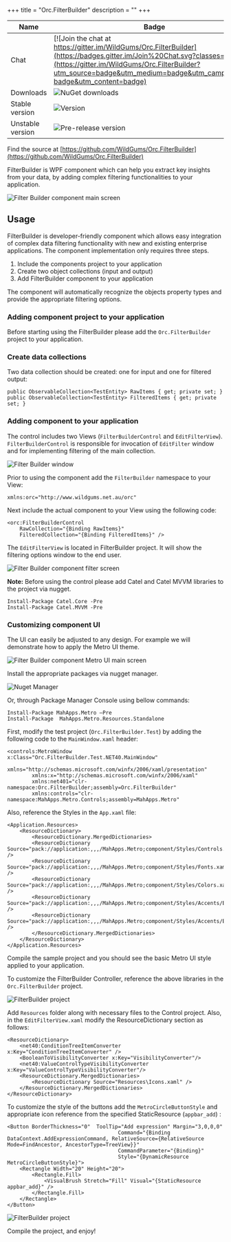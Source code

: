 +++
title = "Orc.FilterBuilder" 
description = ""
+++

Name|Badge
---|---
Chat|[![Join the chat at https://gitter.im/WildGums/Orc.FilterBuilder](https://badges.gitter.im/Join%20Chat.svg?classes=inline)](https://gitter.im/WildGums/Orc.FilterBuilder?utm_source=badge&utm_medium=badge&utm_campaign=pr-badge&utm_content=badge)
Downloads|![NuGet downloads](https://img.shields.io/nuget/dt/orc.filterbuilder.svg?classes=inline)
Stable version|![Version](https://img.shields.io/nuget/v/orc.filterbuilder.svg?classes=inline)
Unstable version|![Pre-release version](https://img.shields.io/nuget/vpre/orc.filterbuilder.svg?classes=inline)

Find the source at [https://github.com/WildGums/Orc.FilterBuilder](https://github.com/WildGums/Orc.FilterBuilder)

FilterBuilder is  WPF component which can help you extract key insights from your data, by adding complex filtering functionalities to your application.

![Filter Builder component main screen](../images/orc.filterbuilder/1.png) 

## Usage

FilterBuilder is developer-friendly component which allows easy integration of complex data filtering functionality with new and existing enterprise applications. The component implementation only requires three steps.

1. Include the components project to your application
2. Create two object collections (input and output) 
3. Add FilterBuilder component to your application 

The component will automatically recognize the objects property types and provide the appropriate filtering options.


### Adding component project to your application

Before starting using the FilterBuilder please add the `Orc.FilterBuilder` project to your application.

### Create data collections

Two data collection should be created: one for input and one for filtered output:

```
public ObservableCollection<TestEntity> RawItems { get; private set; }
public ObservableCollection<TestEntity> FilteredItems { get; private set; }
```

### Adding component to your application

The control includes two Views (`FilterBuilderControl` and `EditFilterView`). 
`FilterBuilderControl` is responsible for invocation of `EditFilter` window and for implementing filtering of the main collection. 

![Filter Builder window](../images/orc.filterbuilder/filter_builder.png)  

Prior to using the component add the `FilterBuilder` namespace to your View:

```
xmlns:orc="http://www.wildgums.net.au/orc"
```

Next include the actual component to your View using the following code:

```
<orc:FilterBuilderControl 
	RawCollection="{Binding RawItems}"
	FilteredCollection="{Binding FilteredItems}" />
```

The `EditFilterView` is located in FilterBuilder project. It will show the filtering options window to the end user.

![Filter Builder component filter screen](../images/orc.filterbuilder/2.png) 


**Note:**
Before using the control please add Catel and Catel MVVM libraries to the project via nugget.

```
Install-Package Catel.Core -Pre
Install-Package Catel.MVVM -Pre
```

### Customizing component UI

The UI can easily be adjusted to any design. For example we will demonstrate how to apply the Metro UI theme.

![Filter Builder component Metro UI main screen](../images/orc.filterbuilder/metro_1.png) 

Install the appropriate packages via nugget manager.

![Nuget Manager](../images/orc.filterbuilder/mahapps_1.png)  

Or, through Package Manager Console using bellow commands:

```
Install-Package MahApps.Metro –Pre
Install-Package  MahApps.Metro.Resources.Standalone
```

First, modify the test project (`Orc.FilterBuilder.Test`) by adding the following code to the `MainWindow.xaml` header:

```
<controls:MetroWindow x:Class="Orc.FilterBuilder.Test.NET40.MainWindow"
		xmlns="http://schemas.microsoft.com/winfx/2006/xaml/presentation"
		xmlns:x="http://schemas.microsoft.com/winfx/2006/xaml"
		xmlns:net401="clr-namespace:Orc.FilterBuilder;assembly=Orc.FilterBuilder"
		xmlns:controls="clr-namespace:MahApps.Metro.Controls;assembly=MahApps.Metro"
```

Also, reference the Styles in the `App.xaml` file:

```
<Application.Resources>
	<ResourceDictionary>
		<ResourceDictionary.MergedDictionaries>
		<ResourceDictionary Source="pack://application:,,,/MahApps.Metro;component/Styles/Controls.xaml" />
		<ResourceDictionary Source="pack://application:,,,/MahApps.Metro;component/Styles/Fonts.xaml" />
		<ResourceDictionary Source="pack://application:,,,/MahApps.Metro;component/Styles/Colors.xaml" />
		<ResourceDictionary Source="pack://application:,,,/MahApps.Metro;component/Styles/Accents/Blue.xaml" />
		<ResourceDictionary Source="pack://application:,,,/MahApps.Metro;component/Styles/Accents/BaseLight.xaml" />
		</ResourceDictionary.MergedDictionaries>
	</ResourceDictionary>
</Application.Resources>
```

Compile the sample project and you should see the basic Metro UI style applied to your application.

To customize the FilterBuilder Controller, reference the above libraries in the `Orc.FilterBuilder` project. 

![FilterBuilder project](../images/orc.filterbuilder/solution_explorer.png)  

Add `Resources` folder along with necessary files to the Control project.
Also, in the `EditFilterView.xaml` modify the ResourceDictionary section as follows:

```
<ResourceDictionary>
	<net40:ConditionTreeItemConverter x:Key="ConditionTreeItemConverter" />
	<BooleanToVisibilityConverter x:Key="VisibilityConverter"/>
	<net40:ValueControlTypeVisibilityConverter x:Key="ValueControlTypeVisibilityConverter"/>
	<ResourceDictionary.MergedDictionaries>
		<ResourceDictionary Source="Resources\Icons.xaml" />
	</ResourceDictionary.MergedDictionaries>
</ResourceDictionary>
```

To customize the style of the buttons add the `MetroCircleButtonStyle` and appropriate icon reference from the specified StaticResource (`appbar_add`) :

```
<Button BorderThickness="0"  ToolTip="Add expression" Margin="3,0,0,0"
									Command="{Binding DataContext.AddExpressionCommand, RelativeSource={RelativeSource Mode=FindAncestor, AncestorType=TreeView}}" 
									CommandParameter="{Binding}"
									Style="{DynamicResource MetroCircleButtonStyle}">
	<Rectangle Width="20" Height="20">
		<Rectangle.Fill>
			<VisualBrush Stretch="Fill" Visual="{StaticResource appbar_add}" />
		</Rectangle.Fill>
	</Rectangle>
</Button>
```

![FilterBuilder project](../images/orc.filterbuilder/metro_2.png)  

Compile the project, and enjoy!